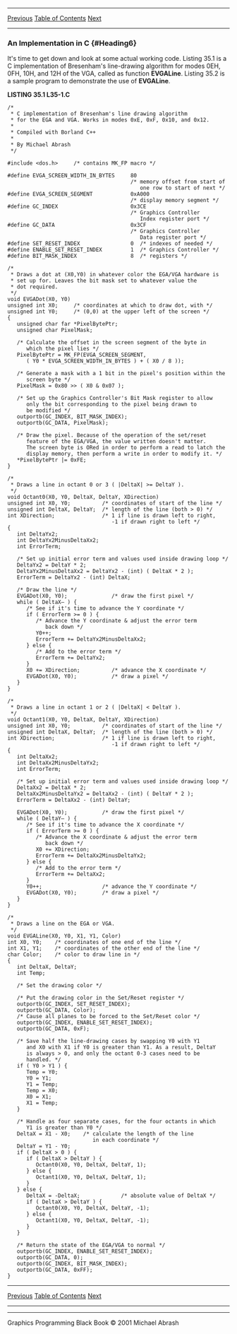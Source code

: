   ------------------------ --------------------------------- --------------------
  [Previous](35-02.html)   [Table of Contents](index.html)   [Next](35-04.html)
  ------------------------ --------------------------------- --------------------

### An Implementation in C {#Heading6}

It's time to get down and look at some actual working code. Listing 35.1
is a C implementation of Bresenham's line-drawing algorithm for modes
0EH, 0FH, 10H, and 12H of the VGA, called as function **EVGALine**.
Listing 35.2 is a sample program to demonstrate the use of **EVGALine**.

**LISTING 35.1 L35-1.C**

    /*
     * C implementation of Bresenham's line drawing algorithm
     * for the EGA and VGA. Works in modes 0xE, 0xF, 0x10, and 0x12.
     *
     * Compiled with Borland C++
     *
     * By Michael Abrash
     */

    #include <dos.h>     /* contains MK_FP macro */

    #define EVGA_SCREEN_WIDTH_IN_BYTES     80
                                           /* memory offset from start of
                                              one row to start of next */
    #define EVGA_SCREEN_SEGMENT            0xA000
                                           /* display memory segment */
    #define GC_INDEX                       0x3CE
                                           /* Graphics Controller
                                              Index register port */
    #define GC_DATA                        0x3CF
                                           /* Graphics Controller
                                              Data register port */
    #define SET_RESET_INDEX                0  /* indexes of needed */
    #define ENABLE_SET_RESET_INDEX         1  /* Graphics Controller */
    #define BIT_MASK_INDEX                 8  /* registers */

    /*
     * Draws a dot at (X0,Y0) in whatever color the EGA/VGA hardware is
     * set up for. Leaves the bit mask set to whatever value the
     * dot required.
     */
    void EVGADot(X0, Y0)
    unsigned int X0;     /* coordinates at which to draw dot, with */
    unsigned int Y0;     /* (0,0) at the upper left of the screen */
    {
       unsigned char far *PixelBytePtr;
       unsigned char PixelMask;

       /* Calculate the offset in the screen segment of the byte in
          which the pixel lies */
       PixelBytePtr = MK_FP(EVGA_SCREEN_SEGMENT,
          ( Y0 * EVGA_SCREEN_WIDTH_IN_BYTES ) + ( X0 / 8 ));

       /* Generate a mask with a 1 bit in the pixel's position within the
          screen byte */
       PixelMask = 0x80 >> ( X0 & 0x07 );

       /* Set up the Graphics Controller's Bit Mask register to allow
          only the bit corresponding to the pixel being drawn to
          be modified */
       outportb(GC_INDEX, BIT_MASK_INDEX);
       outportb(GC_DATA, PixelMask);

       /* Draw the pixel. Because of the operation of the set/reset
          feature of the EGA/VGA, the value written doesn't matter.
          The screen byte is ORed in order to perform a read to latch the
          display memory, then perform a write in order to modify it. */
       *PixelBytePtr |= 0xFE;
    }

    /*
     * Draws a line in octant 0 or 3 ( |DeltaX| >= DeltaY ).
     */
    void Octant0(X0, Y0, DeltaX, DeltaY, XDirection)
    unsigned int X0, Y0;          /* coordinates of start of the line */
    unsigned int DeltaX, DeltaY;  /* length of the line (both > 0) */
    int XDirection;               /* 1 if line is drawn left to right,
                                     -1 if drawn right to left */
    {
       int DeltaYx2;
       int DeltaYx2MinusDeltaXx2;
       int ErrorTerm;

       /* Set up initial error term and values used inside drawing loop */
       DeltaYx2 = DeltaY * 2;
       DeltaYx2MinusDeltaXx2 = DeltaYx2 - (int) ( DeltaX * 2 );
       ErrorTerm = DeltaYx2 - (int) DeltaX;

       /* Draw the line */
       EVGADot(X0, Y0);              /* draw the first pixel */
       while ( DeltaX— ) {
          /* See if it's time to advance the Y coordinate */
          if ( ErrorTerm >= 0 ) {
             /* Advance the Y coordinate & adjust the error term
                back down */
             Y0++;
             ErrorTerm += DeltaYx2MinusDeltaXx2;
          } else {
             /* Add to the error term */
             ErrorTerm += DeltaYx2;
          }
          X0 += XDirection;          /* advance the X coordinate */
          EVGADot(X0, Y0);           /* draw a pixel */
       }
    }

    /*
     * Draws a line in octant 1 or 2 ( |DeltaX| < DeltaY ).
     */
    void Octant1(X0, Y0, DeltaX, DeltaY, XDirection)
    unsigned int X0, Y0;          /* coordinates of start of the line */
    unsigned int DeltaX, DeltaY;  /* length of the line (both > 0) */
    int XDirection;               /* 1 if line is drawn left to right,
                                     -1 if drawn right to left */
    {
       int DeltaXx2;
       int DeltaXx2MinusDeltaYx2;
       int ErrorTerm;

       /* Set up initial error term and values used inside drawing loop */
       DeltaXx2 = DeltaX * 2;
       DeltaXx2MinusDeltaYx2 = DeltaXx2 - (int) ( DeltaY * 2 );
       ErrorTerm = DeltaXx2 - (int) DeltaY;

       EVGADot(X0, Y0);           /* draw the first pixel */
       while ( DeltaY— ) {
          /* See if it's time to advance the X coordinate */
          if ( ErrorTerm >= 0 ) {
             /* Advance the X coordinate & adjust the error term
                back down */
             X0 += XDirection;
             ErrorTerm += DeltaXx2MinusDeltaYx2;
          } else {
             /* Add to the error term */
             ErrorTerm += DeltaXx2;
          }
          Y0++;                   /* advance the Y coordinate */
          EVGADot(X0, Y0);        /* draw a pixel */
       }
    }

    /*
     * Draws a line on the EGA or VGA.
     */
    void EVGALine(X0, Y0, X1, Y1, Color)
    int X0, Y0;    /* coordinates of one end of the line */
    int X1, Y1;    /* coordinates of the other end of the line */
    char Color;    /* color to draw line in */
    {
       int DeltaX, DeltaY;
       int Temp;

       /* Set the drawing color */

       /* Put the drawing color in the Set/Reset register */
       outportb(GC_INDEX, SET_RESET_INDEX);
       outportb(GC_DATA, Color);
       /* Cause all planes to be forced to the Set/Reset color */
       outportb(GC_INDEX, ENABLE_SET_RESET_INDEX);
       outportb(GC_DATA, 0xF);

       /* Save half the line-drawing cases by swapping Y0 with Y1
          and X0 with X1 if Y0 is greater than Y1. As a result, DeltaY
          is always > 0, and only the octant 0-3 cases need to be
          handled. */
       if ( Y0 > Y1 ) {
          Temp = Y0;
          Y0 = Y1;
          Y1 = Temp;
          Temp = X0;
          X0 = X1;
          X1 = Temp;
       }

       /* Handle as four separate cases, for the four octants in which
          Y1 is greater than Y0 */
       DeltaX = X1 - X0;    /* calculate the length of the line
                               in each coordinate */
       DeltaY = Y1 - Y0;
       if ( DeltaX > 0 ) {
          if ( DeltaX > DeltaY ) {
             Octant0(X0, Y0, DeltaX, DeltaY, 1);
          } else {
             Octant1(X0, Y0, DeltaX, DeltaY, 1);
          }
       } else {
          DeltaX = -DeltaX;             /* absolute value of DeltaX */
          if ( DeltaX > DeltaY ) {
             Octant0(X0, Y0, DeltaX, DeltaY, -1);
          } else {
             Octant1(X0, Y0, DeltaX, DeltaY, -1);
          }
       }

       /* Return the state of the EGA/VGA to normal */
       outportb(GC_INDEX, ENABLE_SET_RESET_INDEX);
       outportb(GC_DATA, 0);
       outportb(GC_INDEX, BIT_MASK_INDEX);
       outportb(GC_DATA, 0xFF);
    }

  ------------------------ --------------------------------- --------------------
  [Previous](35-02.html)   [Table of Contents](index.html)   [Next](35-04.html)
  ------------------------ --------------------------------- --------------------

* * * * *

Graphics Programming Black Book © 2001 Michael Abrash
